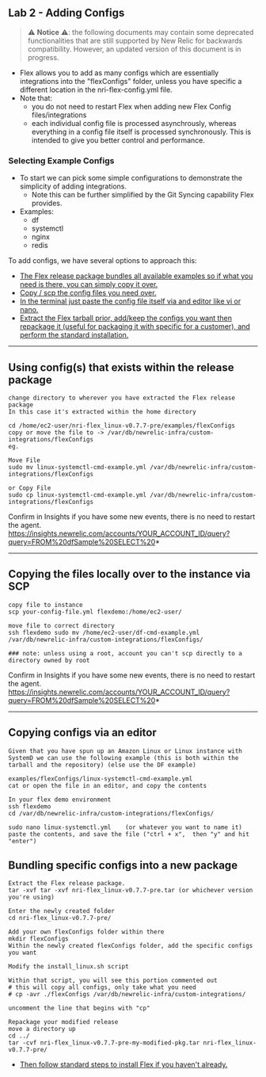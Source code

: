 ## Lab 2 - Adding Configs

> ⚠️ **Notice** ⚠️: the following documents may contain some deprecated functionalities that
are still supported by New Relic for backwards compatibility. However, an updated version of this
document is in progress. 

* Flex allows you to add as many configs which are essentially integrations into the "flexConfigs" folder, unless you have specific a different location in the nri-flex-config.yml file.
* Note that:
    * you do not need to restart Flex when adding new Flex Config files/integrations
    * each individual config file is processed asynchrously, whereas everything in a config file itself is processed synchronously. This is intended to give you better control and performance.



### Selecting Example Configs
- To start we can pick some simple configurations to demonstrate the simplicity of adding integrations.
    - Note this can be further simplified by the Git Syncing capability Flex provides.
- Examples:
    - df
    - systemctl
    - nginx
    - redis

To add configs, we have several options to approach this:
* [The Flex release package bundles all available examples so if what you need is there, you can simply copy it over.](#Using-config(s)-that-exists-within-the-release-package)
* [Copy / scp the config files you need over.](Copying-the-files-locally-over-to-the-instance-via-SCP)
* [In the terminal just paste the config file itself via and editor like vi or nano.](#Copying-configs-via-an-editor)
* [Extract the Flex tarball prior, add/keep the configs you want then repackage it (useful for packaging it with specific for a customer), and perform the standard installation.](#Bundling-specific-configs-into-a-new-package)

___
## Using config(s) that exists within the release package
```
change directory to wherever you have extracted the Flex release package
In this case it's extracted within the home directory

cd /home/ec2-user/nri-flex_linux-v0.7.7-pre/examples/flexConfigs
copy or move the file to -> /var/db/newrelic-infra/custom-integrations/flexConfigs
eg.

Move File
sudo mv linux-systemctl-cmd-example.yml /var/db/newrelic-infra/custom-integrations/flexConfigs

or Copy File
sudo cp linux-systemctl-cmd-example.yml /var/db/newrelic-infra/custom-integrations/flexConfigs
```

Confirm in Insights if you have some new events, there is no need to restart the agent.
https://insights.newrelic.com/accounts/YOUR_ACCOUNT_ID/query?query=FROM%20dfSample%20SELECT%20*

---

## Copying the files locally over to the instance via SCP

```
copy file to instance
scp your-config-file.yml flexdemo:/home/ec2-user/

move file to correct directory
ssh flexdemo sudo mv /home/ec2-user/df-cmd-example.yml /var/db/newrelic-infra/custom-integrations/flexConfigs/

### note: unless using a root, account you can't scp directly to a directory owned by root
```

Confirm in Insights if you have some new events, there is no need to restart the agent.
https://insights.newrelic.com/accounts/YOUR_ACCOUNT_ID/query?query=FROM%20dfSample%20SELECT%20*

---

## Copying configs via an editor
```
Given that you have spun up an Amazon Linux or Linux instance with SystemD we can use the following example (this is both within the tarball and the repository) (else use the DF example)

examples/flexConfigs/linux-systemctl-cmd-example.yml
cat or open the file in an editor, and copy the contents
```
```
In your flex demo environment
ssh flexdemo
cd /var/db/newrelic-infra/custom-integrations/flexConfigs/

sudo nano linux-systemctl.yml    (or whatever you want to name it)
paste the contents, and save the file ("ctrl + x",  then "y" and hit "enter")
```

## Bundling specific configs into a new package

```
Extract the Flex release package.
tar -xvf tar -xvf nri-flex_linux-v0.7.7-pre.tar (or whichever version you're using)

Enter the newly created folder
cd nri-flex_linux-v0.7.7-pre/
```
```
Add your own flexConfigs folder within there
mkdir flexConfigs
Within the newly created flexConfigs folder, add the specific configs you want
```
```
Modify the install_linux.sh script

Within that script, you will see this portion commented out
# this will copy all configs, only take what you need
# cp -avr ./flexConfigs /var/db/newrelic-infra/custom-integrations/

uncomment the line that begins with "cp"
```
```
Repackage your modified release
move a directory up
cd ../
tar -cvf nri-flex_linux-v0.7.7-pre-my-modified-pkg.tar nri-flex_linux-v0.7.7-pre/
```

* [Then follow standard steps to install Flex if you haven't already.](w-Lab0-Installing-Flex.md)